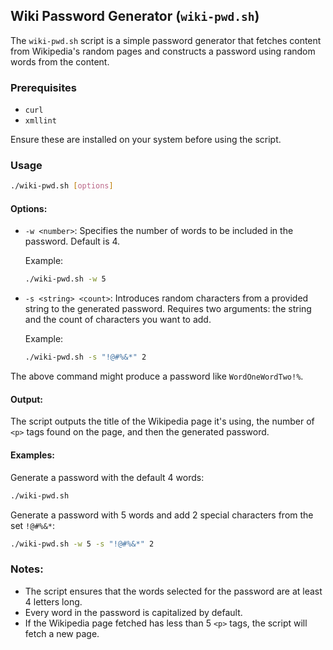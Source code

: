 ## Wiki Password Generator (`wiki-pwd.sh`)

The `wiki-pwd.sh` script is a simple password generator that fetches content from Wikipedia's random pages and constructs a password using random words from the content.

### Prerequisites

- `curl`
- `xmllint`

Ensure these are installed on your system before using the script.

### Usage

```bash
./wiki-pwd.sh [options]
```

#### Options:

- `-w <number>`: Specifies the number of words to be included in the password. Default is 4.
  
  Example:
  ```bash
  ./wiki-pwd.sh -w 5
  ```

- `-s <string> <count>`: Introduces random characters from a provided string to the generated password. Requires two arguments: the string and the count of characters you want to add.

  Example:
  ```bash
  ./wiki-pwd.sh -s "!@#%&*" 2
  ```

The above command might produce a password like `WordOneWordTwo!%`.

#### Output:

The script outputs the title of the Wikipedia page it's using, the number of `<p>` tags found on the page, and then the generated password.

#### Examples:

Generate a password with the default 4 words:

```bash
./wiki-pwd.sh
```

Generate a password with 5 words and add 2 special characters from the set `!@#%&*`:

```bash
./wiki-pwd.sh -w 5 -s "!@#%&*" 2
```

### Notes:

- The script ensures that the words selected for the password are at least 4 letters long.
- Every word in the password is capitalized by default.
- If the Wikipedia page fetched has less than 5 `<p>` tags, the script will fetch a new page.
